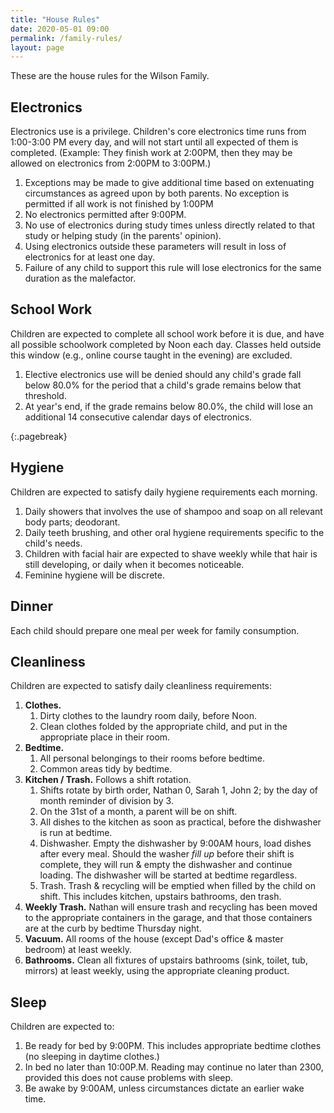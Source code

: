 ```yaml
---
title: "House Rules"
date: 2020-05-01 09:00
permalink: /family-rules/
layout: page
---
```


These are the house rules for the Wilson Family.

## Electronics

Electronics use is a privilege.
Children's core electronics time runs from 1:00-3:00 PM every day, and will not start until all expected of them is completed. (Example: They finish work at 2:00PM, then they may be allowed on electronics from 2:00PM to 3:00PM.)

   1. Exceptions may be made to give additional time based on extenuating circumstances as agreed upon by both parents. No exception is permitted if all work is not finished by 1:00PM
   2. No electronics permitted after 9:00PM.
   3. No use of electronics during study times unless directly related to that study or helping study (in the parents' opinion).
   4. Using electronics outside these parameters will result in loss of electronics for at least one day.
   5. Failure of any child to support this rule will lose electronics for the same duration as the malefactor.


## School Work

Children are expected to complete all school work before it is due, and have all possible schoolwork completed by Noon each day. Classes held outside this window (e.g., online course taught in the evening) are excluded.

1. Elective electronics use will be denied should any child's grade fall below 80.0% for the period that a child's grade remains below that threshold.
2. At year's end, if the grade remains below 80.0%, the child will lose an additional 14 consecutive calendar days of electronics.

{:.pagebreak}
## Hygiene

Children are expected to satisfy daily hygiene requirements each morning.

   1. Daily showers that involves the use of shampoo and soap on all relevant body parts; deodorant.
   2. Daily teeth brushing, and other oral hygiene requirements specific to the child's needs.
   1. Children with facial hair are expected to shave weekly while that hair is still developing, or daily when it becomes noticeable.
   2. Feminine hygiene will be discrete.

## Dinner

Each child should prepare one meal per week for family consumption.


## Cleanliness

Children are expected to satisfy daily cleanliness requirements:

   1. **Clothes.**
      1. Dirty clothes to the laundry room daily, before Noon.
      2. Clean clothes folded by the appropriate child, and put in the appropriate place in their room.
   2. **Bedtime.**
      1. All personal belongings to their rooms before bedtime.
      2. Common areas tidy by bedtime.
   3. **Kitchen / Trash.** Follows a shift rotation.
      1. Shifts rotate by birth order, Nathan 0, Sarah 1, John 2; by the day of month reminder of division by 3.
      2. On the 31st of a month, a parent will be on shift.
      3. All dishes to the kitchen as soon as practical, before the dishwasher is run at bedtime.
      3. Dishwasher. Empty the dishwasher by 9:00AM hours, load dishes after every meal. Should the washer _fill up_ before their shift is complete, they will run & empty the dishwasher and continue loading. The dishwasher will be started at bedtime regardless.
      4. Trash. Trash & recycling will be emptied when filled by the child on shift. This includes kitchen, upstairs bathrooms, den trash.
   4. **Weekly Trash.** Nathan will ensure trash and recycling has been moved to the appropriate containers in the garage, and that those containers are at the curb by bedtime Thursday night.
   4. **Vacuum.** All rooms of the house (except Dad's office & master bedroom) at least weekly.
   5. **Bathrooms.** Clean all fixtures of upstairs bathrooms (sink, toilet, tub, mirrors) at least weekly, using the appropriate cleaning product.


## Sleep

Children are expected to:

   1. Be ready for bed by 9:00PM. This includes appropriate bedtime clothes (no sleeping in daytime clothes.)
   2. In bed no later than 10:00P.M. Reading may continue no later than 2300, provided this does not cause problems with sleep.
   2. Be awake by 9:00AM, unless circumstances dictate an earlier wake time.

